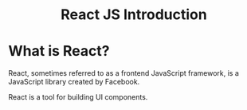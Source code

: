 <div align="center">
  <h1>React JS Introduction</h1>
</div>

# What is React?

React, sometimes referred to as a frontend JavaScript framework, is a JavaScript library created by Facebook.

React is a tool for building UI components.
